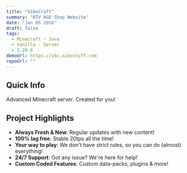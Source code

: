 ```yaml
---
title: "VibeCraft"
summary: "RTV AGD Shop Website"
date: "Jan 05 2016"
draft: false
tags:
  - Minecraft - Java
  - Vanilla - Server
  - 1.20.6
demoUrl: https://vbc.nikostuff.com
repoUrl: ""
---
```


## Quick Info
Advanced Minecraft server. Created for you!

## Project Highlights

- **Always Fresh & New**: Regular updates with new content!
- **100% lag free**: Stable 20tps all the time!
- **Your way to play**: We don't have strict rules, so you can do (almost) everything!
- **24/7 Support**: Got any issue? We're here for help!
- **Custom Coded Features**: Custom data-packs, plugins & more!

